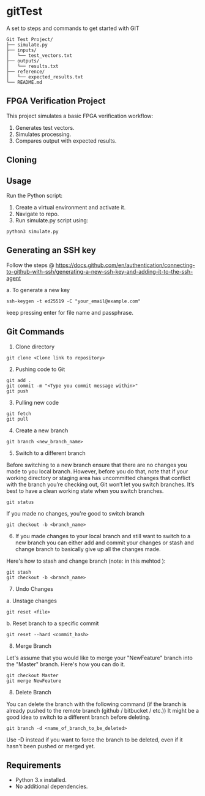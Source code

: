 
# gitTest
A set to steps and commands to get started with GIT
```
Git Test Project/
├── simulate.py
├── inputs/
│   └── test_vectors.txt
├── outputs/
│   └── results.txt
├── reference/
│   └── expected_results.txt
└── README.md
```
## FPGA Verification Project

This project simulates a basic FPGA verification workflow:
1. Generates test vectors.
2. Simulates processing.
3. Compares output with expected results.

## Cloning 

## Usage

Run the Python script:

1. Create a virtual environment and activate it.
2. Navigate to repo.
3. Run simulate.py script using:
```
python3 simulate.py
```

## Generating an SSH key

Follow the steps @ https://docs.github.com/en/authentication/connecting-to-github-with-ssh/generating-a-new-ssh-key-and-adding-it-to-the-ssh-agent

a. To generate a new key

```
ssh-keygen -t ed25519 -C "your_email@example.com"
```

keep pressing enter for file name and passphrase.

## Git Commands

1. Clone directory

```
git clone <Clone link to repository>
```

2. Pushing code to Git

```
git add .
git commit -m "<Type you commit message within>"
git push
```

3. Pulling new code
```
git fetch
git pull
```

4. Create a new branch
```
git branch <new_branch_name>
```

5. Switch to a different branch

Before switching to a new branch ensure that there are no changes you made to you local branch. However, before you do that, note that if your working directory or staging area has uncommitted changes that conflict with the branch you’re checking out, Git won’t let you switch branches. It’s best to have a clean working state when you switch branches.
```
git status

```
If you made no changes, you're good to switch branch
```
git checkout -b <branch_name>
```

6. If you made changes to your local branch and still want to switch to a new branch you can either add and commit your changes or stash and change branch to basically give up all the changes made.

Here's how to stash and change branch (note: in this mehtod ):

```
git stash
git checkout -b <branch_name>
```

7. Undo Changes

a. Unstage changes

```
git reset <file>
```

b. Reset branch to a specific commit

```
git reset --hard <commit_hash>
```

8. Merge Branch

Let's assume that you would like to merge your "NewFeature" branch into the "Master" branch.
Here's how you can do it.

```
git checkout Master
git merge NewFeature
```

8. Delete Branch

You can delete the branch with the following command (if the branch is already pushed to the remote branch (github / bitbucket / etc.))
It might be a good idea to switch to a different branch before deleting.

```
git branch -d <name_of_branch_to_be_deleted>
```

Use -D instead if you want to force the branch to be deleted, even if it hasn't been pushed or merged yet.

## Requirements
- Python 3.x installed.
- No additional dependencies.
